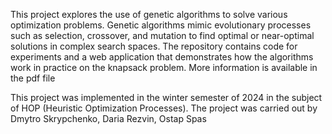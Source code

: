 This project explores the use of genetic algorithms to solve various optimization problems. Genetic algorithms mimic evolutionary processes such as selection, crossover, and mutation to find optimal or near-optimal solutions in complex search spaces. The repository contains code for experiments and a web application that demonstrates how the algorithms work in practice on the knapsack problem. More information is available in the pdf file

This project was implemented in the winter semester of 2024 in the subject of HOP (Heuristic Optimization Processes). The project was carried out by Dmytro Skrypchenko, Daria Rezvin, Ostap Spas
